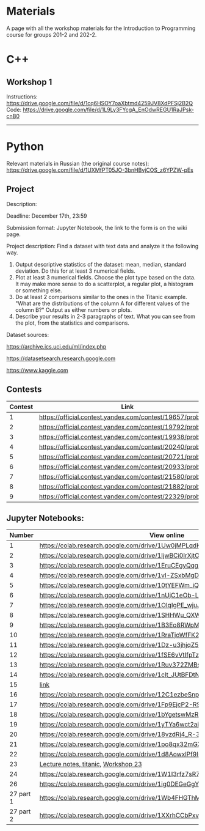 # Materials
A page with all the workshop materials for the Introduction to Programming course for groups 201-2 and 202-2.

# C++

## Workshop 1

Instructions: https://drive.google.com/file/d/1cq6HSOY7oaXbtmd4259JV8XdPFSj2B2Q  
Code: https://drive.google.com/file/d/1L9Ly3FYcgA_EnOdwREGU1RaJPsk-cnB0  

-----

# Python

Relevant materials in Russian (the original course notes): https://drive.google.com/file/d/1UXMfPT05JO-3bnHBvjCOS_z6YPZW-pEs

## Project 
Description:

Deadline: December 17th, 23:59

Submission format: Jupyter Notebook, the link to the form is on the wiki page.

Project description:
Find a dataset with text data and analyze it the following way.
1. Output descriptive statistics of the dataset: mean, median, standard deviation. Do this for at least 3 numerical fields.
2. Plot at least 3 numerical fields. Choose the plot type based on the data. It may make more sense to do a scatterplot, a regular plot, a histogram or something else.
3. Do at least 2 comparisons similar to the ones in the Titanic example. "What are the distributions of the column A for different values of the column B?" Output as either numbers or plots.
4. Describe your results in 2-3 paragraphs of text. What you can see from the plot, from the statistics and comparisons.

Dataset sources:

https://archive.ics.uci.edu/ml/index.php

https://datasetsearch.research.google.com

https://www.kaggle.com

## Contests

| Contest | Link |
|---------|------|
| 1 | https://official.contest.yandex.com/contest/19657/problems/ |
| 2 | https://official.contest.yandex.com/contest/19792/problems/ |
| 3 | https://official.contest.yandex.com/contest/19938/problems/ |
| 4 | https://official.contest.yandex.com/contest/20240/problems/ |
| 5 | https://official.contest.yandex.com/contest/20721/problems/ |
| 6 | https://official.contest.yandex.com/contest/20933/problems/ |
| 7 | https://official.contest.yandex.com/contest/21580/problems/ |
| 8 | https://official.contest.yandex.com/contest/21882/problems/ |
| 9 | https://official.contest.yandex.com/contest/22329/problems/ |



## Jupyter Notebooks:

| Number | View online | Download |
|--------|-------------|----------|
| 1 | https://colab.research.google.com/drive/1Uw0jMPLqdKRxmdQTt8CRBZzxyDkaTAUM | https://drive.google.com/file/d/1Uw0jMPLqdKRxmdQTt8CRBZzxyDkaTAUM |
| 2 | https://colab.research.google.com/drive/1IjwBCi0IrXjtOCbFRn_3U9d2eRHD7Vdh | https://drive.google.com/file/d/1IjwBCi0IrXjtOCbFRn_3U9d2eRHD7Vdh |
| 3 | https://colab.research.google.com/drive/1EruCEgyQqgKH4X4nJuelDl-rvb8AFCJA | https://drive.google.com/file/d/1EruCEgyQqgKH4X4nJuelDl-rvb8AFCJA |
| 4 | https://colab.research.google.com/drive/1vI-ZSxbMgDwrOABnokvLY793bsqO0o1Q | https://drive.google.com/file/d/1vI-ZSxbMgDwrOABnokvLY793bsqO0o1Q |
| 5 | https://colab.research.google.com/drive/10tYEFWm_iQjmpun0oEeM_Klj-p4z9geW | https://drive.google.com/file/d/10tYEFWm_iQjmpun0oEeM_Klj-p4z9geW |
| 6 | https://colab.research.google.com/drive/1nUjC1eOb-LRl8F_PA5oKUYlrEdJkEZ69 | https://drive.google.com/file/d/1nUjC1eOb-LRl8F_PA5oKUYlrEdJkEZ69 |
| 7 | https://colab.research.google.com/drive/1OIqIgPE_wjuJtOcnF22UarzypDlNTx2i | https://drive.google.com/file/d/1OIqIgPE_wjuJtOcnF22UarzypDlNTx2i |
| 8 | https://colab.research.google.com/drive/1SHHWu_QXW1ttCB9PSfYhdpqdR1-o7CuL | https://drive.google.com/file/d/1SHHWu_QXW1ttCB9PSfYhdpqdR1-o7CuL |
| 9 | https://colab.research.google.com/drive/1B3Eo8RWpMD0vhNmHI_MTMkJUBcA6MWMj | https://drive.google.com/file/d/1B3Eo8RWpMD0vhNmHI_MTMkJUBcA6MWMj |
|10 | https://colab.research.google.com/drive/1RraTjoWfFK2BDjNsVRrf_hmzSxGTMznj | https://drive.google.com/file/d/1RraTjoWfFK2BDjNsVRrf_hmzSxGTMznj |
|11 | https://colab.research.google.com/drive/1Dz-u3jhjqZ5SPir24GHs6vCvsNLDvzMR | https://drive.google.com/file/d/1Dz-u3jhjqZ5SPir24GHs6vCvsNLDvzMR |
|12 | https://colab.research.google.com/drive/1fSE6vVtIfpTzBpFWgAV8JUXFcnDPqwPO | https://drive.google.com/file/d/1fSE6vVtIfpTzBpFWgAV8JUXFcnDPqwPO |
|13 | https://colab.research.google.com/drive/1Ruv372ZMBsAOrlfA9JEttLuRyGn4OpCo | https://drive.google.com/file/d/1Ruv372ZMBsAOrlfA9JEttLuRyGn4OpCo |
|14 | https://colab.research.google.com/drive/1clt_JUtBFDtNCZtq1HT_QzYLKKhmpXd8 | https://drive.google.com/file/d/1clt_JUtBFDtNCZtq1HT_QzYLKKhmpXd8 |
|15 | [link](https://colab.research.google.com/drive/1LcVbXYiW-FIYL-jzbl8wvxZ7oxeH10u_) | https://drive.google.com/file/d/1LcVbXYiW-FIYL-jzbl8wvxZ7oxeH10u_ |
|16 | https://colab.research.google.com/drive/12C1ezbeSnpmhyCrGAxm9srG0Gv-JNvV3 | https://drive.google.com/file/d/12C1ezbeSnpmhyCrGAxm9srG0Gv-JNvV3 |
|17 | https://colab.research.google.com/drive/1Fp9EjcP2-RSTMMiDzgxLjQYcPZ2eDq0h | https://drive.google.com/file/d/1Fp9EjcP2-RSTMMiDzgxLjQYcPZ2eDq0h |
|18 | https://colab.research.google.com/drive/1bYgetswMzRIS-GJglBVlAGkE54pDOjQL | https://drive.google.com/file/d/1bYgetswMzRIS-GJglBVlAGkE54pDOjQL |
|19 | https://colab.research.google.com/drive/1yTYa6wct2aic5E1WYBGT-jlACnRD6MX6 | https://drive.google.com/file/d/1yTYa6wct2aic5E1WYBGT-jlACnRD6MX6 |
|20 | https://colab.research.google.com/drive/18vzdRj4_R-3LtAi8qdxwhTM27QRR8xAU | https://drive.google.com/file/d/18vzdRj4_R-3LtAi8qdxwhTM27QRR8xAU |
|21 | https://colab.research.google.com/drive/1po8qx32mGX3NoIqPCWQyP5BkGyASzCnI | https://drive.google.com/file/d/1po8qx32mGX3NoIqPCWQyP5BkGyASzCnI |
|22 | https://colab.research.google.com/drive/1d8AowxlPf9lCIME3zs2l6f-n5bguOTo0 | https://drive.google.com/file/d/1d8AowxlPf9lCIME3zs2l6f-n5bguOTo0 |
|23 | [Lecture notes, titanic](https://colab.research.google.com/drive/1fh-fLb9vPOmATJniE1XPjElxWWLlWCTW), [Workshop 23](https://colab.research.google.com/drive/1Lcwl0hU2KjyTxKWhTJ6uHS3obmq-5cqJ?usp=sharing) | [Lecture](https://drive.google.com/file/d/1fh-fLb9vPOmATJniE1XPjElxWWLlWCTW), [Workshop](https://drive.google.com/file/d/1Lcwl0hU2KjyTxKWhTJ6uHS3obmq-5cqJ)|
|24 | https://colab.research.google.com/drive/1W1I3rfz7sR7Izq0ByJuFwS9RkIk2r1n3 | https://drive.google.com/file/d/1W1I3rfz7sR7Izq0ByJuFwS9RkIk2r1n3 |
|26 | https://colab.research.google.com/drive/1ig0DEGeGgYbsACzuYJA4M16Uk8dF_sDM | https://drive.google.com/file/d/1ig0DEGeGgYbsACzuYJA4M16Uk8dF_sDM |
|27 part 1| https://colab.research.google.com/drive/1Wb4FHGThMUlxgfEPxITgNnZLPPjNWQEe | https://drive.google.com/file/d/1Wb4FHGThMUlxgfEPxITgNnZLPPjNWQEe |
|27 part 2| https://colab.research.google.com/drive/1XXrhCCbPxvcmSOY-wUYJpxpjlksNI1da | https://drive.google.com/file/d/1XXrhCCbPxvcmSOY-wUYJpxpjlksNI1da |

